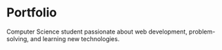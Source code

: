 # Portfolio
Computer Science student passionate about web development, problem-solving, and learning new technologies.
